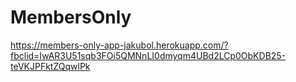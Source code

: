 # MembersOnly
https://members-only-app-jakubol.herokuapp.com/?fbclid=IwAR3U51sqb3FOi5QMNnLI0dmyqm4UBd2LCp0ObKDB25-teVKJPFktZQqwlPk

